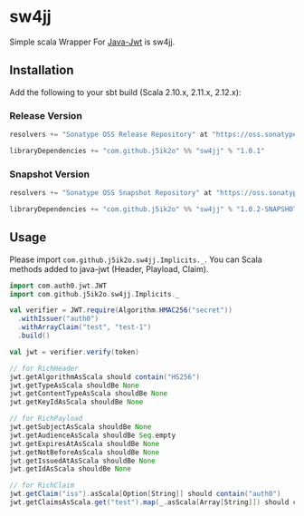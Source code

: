# sw4jj

Simple scala Wrapper For [Java-Jwt](https://github.com/auth0/java-jwt) is sw4jj.


## Installation

Add the following to your sbt build (Scala 2.10.x, 2.11.x, 2.12.x):

### Release Version

```scala
resolvers += "Sonatype OSS Release Repository" at "https://oss.sonatype.org/content/repositories/releases/"

libraryDependencies += "com.github.j5ik2o" %% "sw4jj" % "1.0.1"
```

### Snapshot Version

```scala
resolvers += "Sonatype OSS Snapshot Repository" at "https://oss.sonatype.org/content/repositories/snapshots/"

libraryDependencies += "com.github.j5ik2o" %% "sw4jj" % "1.0.2-SNAPSHOT"
```

## Usage

Please import `com.github.j5ik2o.sw4jj.Implicits._`.
You can Scala methods added to java-jwt (Header, Playload, Claim).

```scala
import com.auth0.jwt.JWT
import com.github.j5ik2o.sw4jj.Implicits._

val verifier = JWT.require(Algorithm.HMAC256("secret"))
  .withIssuer("auth0")
  .withArrayClaim("test", "test-1")
  .build()

val jwt = verifier.verify(token)

// for RichHeader
jwt.getAlgorithmAsScala should contain("HS256")
jwt.getTypeAsScala shouldBe None
jwt.getContentTypeAsScala shouldBe None
jwt.getKeyIdAsScala shouldBe None

// for RichPayload
jwt.getSubjectAsScala shouldBe None
jwt.getAudienceAsScala shouldBe Seq.empty
jwt.getExpiresAtAsScala shouldBe None
jwt.getNotBeforeAsScala shouldBe None
jwt.getIssuedAtAsScala shouldBe None
jwt.getIdAsScala shouldBe None

// for RichClaim
jwt.getClaim("iss").asScala[Option[String]] should contain("auth0")
jwt.getClaimsAsScala.get("test").map(_.asScala[Array[String]]) should contain(Array("test-1"))

```
